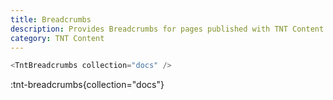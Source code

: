 ```yaml
---
title: Breadcrumbs
description: Provides Breadcrumbs for pages published with TNT Content.
category: TNT Content
---
```


```js
<TntBreadcrumbs collection="docs" />
```

:tnt-breadcrumbs{collection="docs"}
